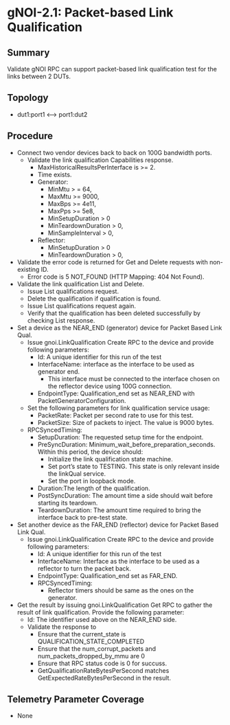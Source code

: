 # gNOI-2.1: Packet-based Link Qualification

## Summary

Validate gNOI RPC can support packet-based link qualification test for the links between 2 DUTs.

## Topology
*   dut1:port1 <--> port1:dut2

## Procedure

*   Connect two vendor devices back to back on 100G bandwidth ports.
    *   Validate the link qualification Capabilities response.
        * MaxHistoricalResultsPerInterface is >= 2.
        * Time exists.
        * Generator:
          * MinMtu > = 64,
          * MaxMtu >= 9000,
          * MaxBps >= 4e11,
          * MaxPps >= 5e8,
          * MinSetupDuration > 0
          * MinTeardownDuration > 0,
          * MinSampleInterval > 0,
        * Reflector:
          * MinSetupDuration > 0
          * MinTeardownDuration > 0,
*   Validate the error code is returned for Get and Delete requests with non-existing ID.
    *   Error code is 5 NOT_FOUND (HTTP Mapping: 404 Not Found).
*   Validate the link qualification List and Delete.
    *   Issue List qualifications request.
    *   Delete the qualification if qualification is found.
    *   Issue List qualifications request again.
    *   Verify that the qualification has been deleted successfully by checking List response.
*   Set a device as the NEAR_END (generator) device for Packet Based Link Qual.
    *   Issue gnoi.LinkQualification Create RPC to the device and provide following parameters:
        * Id: A unique identifier for this run of the test
        * InterfaceName: interface as the interface to be used as generator end.
          * This interface must be connected to the interface chosen on the reflector device using 100G connection.
        * EndpointType: Qualification_end set as NEAR_END with PacketGeneratorConfiguration.
    *   Set the following parameters for link qualification service usage:
        * PacketRate: Packet per second rate to use for this test.
        * PacketSize: Size of packets to inject. The value is 9000 bytes.
    *   RPCSyncedTiming:
        * SetupDuration: The requested setup time for the endpoint.
        * PreSyncDuration: Minimum_wait_before_preparation_seconds. Within this period, the device should:
          * Initialize the link qualification state machine.
          * Set port’s state to TESTING. This state is only relevant inside the linkQual service.
          * Set the port in loopback mode.
        * Duration:The length of the qualification.
        * PostSyncDuration: The amount time a side should wait before starting its teardown.
        * TeardownDuration: The amount time required to bring the interface back to pre-test state.
*   Set another device as the FAR_END (reflector) device for Packet Based Link Qual.
    *   Issue gnoi.LinkQualification Create RPC to the device and provide following parameters:
        * Id: A unique identifier for this run of the test
        * InterfaceName: Interface as the interface to be used as a reflector to turn the packet back.
        * EndpointType: Qualification_end set as FAR_END.
        * RPCSyncedTiming:
          * Reflector timers should be same as the ones on the generator.
*   Get the result by issuing gnoi.LinkQualification Get RPC to gather the result of link qualification. Provide the following parameter:
    *   Id: The identifier used above on the NEAR_END side.
    *   Validate the response to
        * Ensure that the current_state is QUALIFICATION_STATE_COMPLETED
        * Ensure that the num_corrupt_packets and num_packets_dropped_by_mmu are 0
        * Ensure that RPC status code is 0 for succuss.
        * GetQualificationRateBytesPerSecond matches GetExpectedRateBytesPerSecond in the result.

## Telemetry Parameter Coverage

*   None
